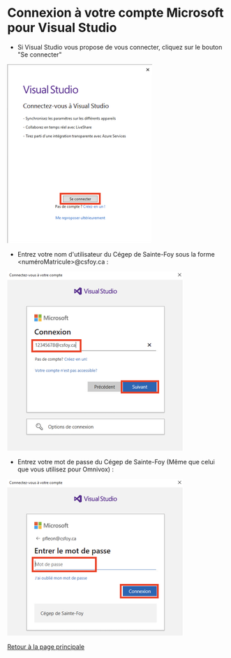 # Connexion à votre compte Microsoft pour Visual Studio

- Si Visual Studio vous propose de vous connecter, cliquez sur le bouton "Se connecter"

![Connexion à votre compte Visual Studio](img/vs_installation_connexion.png)

- Entrez votre nom d'utilisateur du Cégep de Sainte-Foy sous la forme <numéroMatricule>@csfoy.ca :

![Saisie du nom d'utilisateur](img/vs_installation_connexion_nom.png)

- Entrez votre mot de passe du Cégep de Sainte-Foy (Même que celui que vous utilisez pour Omnivox) :

![Saisie du mot de passe](img/vs_installation_connexion_mot_passe.png)

[Retour à la page principale](README.md)
